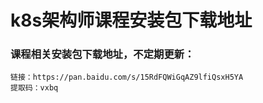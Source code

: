 # k8s架构师课程安装包下载地址

### 课程相关安装包下载地址，不定期更新：
````
链接：https://pan.baidu.com/s/15RdFQWiGqAZ9lfiQsxH5YA 
提取码：vxbq
````


